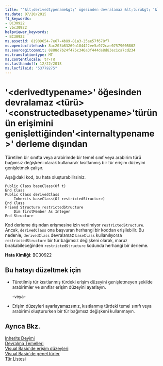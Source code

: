 ```yaml
---
title: "'&lt;derivedtypename&gt;' öğesinden devralamaz &lt;türü&gt; '&lt;constructedbasetypename&gt;'türünün erişimini genişlettiğinden'&lt;internaltypename&gt;' derleme dışından"
ms.date: 07/20/2015
f1_keywords:
- BC30922
- vbc30922
helpviewer_keywords:
- BC30922
ms.assetid: 81909654-7e67-4b89-81a3-25ae57f678f7
ms.openlocfilehash: 8ac203b83269a184422ee5a972cae07579005802
ms.sourcegitcommit: 0888d7b24f475c346a3f444de8d83ec1ca7cd234
ms.translationtype: MT
ms.contentlocale: tr-TR
ms.lasthandoff: 12/22/2018
ms.locfileid: "53779275"
---
```

# <a name="ltderivedtypenamegt-cannot-inherit-from-lttypegt-ltconstructedbasetypenamegt-because-it-expands-the-access-of-type-ltinternaltypenamegt-outside-the-assembly"></a>'&lt;derivedtypename&gt;' öğesinden devralamaz &lt;türü&gt; '&lt;constructedbasetypename&gt;'türünün erişimini genişlettiğinden'&lt;internaltypename&gt;' derleme dışından
Türetilen bir sınıfta veya arabirimde bir temel sınıf veya arabirim türü bağımsız değişkeni olarak kullanarak kısıtlanmış bir tür erişim düzeyini genişletmek çalışır.  
  
 Aşağıdaki kod, bu hata oluşturabilirsiniz.  
  
```  
Public Class baseClass(Of t)  
End Class  
Public Class derivedClass  
    Inherits baseClass(Of restrictedStructure)  
End Class  
Friend Structure restrictedStructure  
    Dim firstMember As Integer  
End Structure  
```  
  
 Kod derleme dışından erişmesine izin verilmiyor `restrictedStructure`. Ancak, `derivedClass` ona başvuran herhangi bir koddan erişilebilir. Bu nedenle, `derivedClass` devralamaz `baseClass` kullanılıyorsa `restrictedStructure` bir tür bağımsız değişkeni olarak, maruz bırakabileceğinden `restrictedStructure` kodunda herhangi bir derleme.  
  
 **Hata Kimliği:** BC30922  
  
## <a name="to-correct-this-error"></a>Bu hatayı düzeltmek için  
  
-   Türetilmiş tür kısıtlanmış türdeki erişim düzeyini genişletmeyen şekilde arabirimler ve sınıflar erişim düzeyini ayarlayın.  
  
     -veya-  
  
-   Erişim düzeyleri ayarlayamazsınız, kısıtlanmış türdeki temel sınıfı veya arabirimi oluştururken bir tür bağımsız değişkeni kullanmayın.  
  
## <a name="see-also"></a>Ayrıca Bkz.  
 [Inherits Deyimi](../../visual-basic/language-reference/statements/inherits-statement.md)  
 [Devralma Temelleri](../../visual-basic/programming-guide/language-features/objects-and-classes/inheritance-basics.md)  
 [Visual Basic'de erişim düzeyleri](../../visual-basic/programming-guide/language-features/declared-elements/access-levels.md)  
 [Visual Basic'de genel türler](../../visual-basic/programming-guide/language-features/data-types/generic-types.md)  
 [Tür Listesi](../../visual-basic/language-reference/statements/type-list.md)
